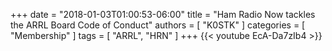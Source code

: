 +++
date = "2018-01-03T01:00:53-06:00"
title = "Ham Radio Now tackles the ARRL Board Code of Conduct"
authors = [ "K0STK" ]
categories = [ "Membership" ]
tags = [ "ARRL", "HRN" ]
+++
{{< youtube EcA-Da7zIb4 >}}
<!--more-->
